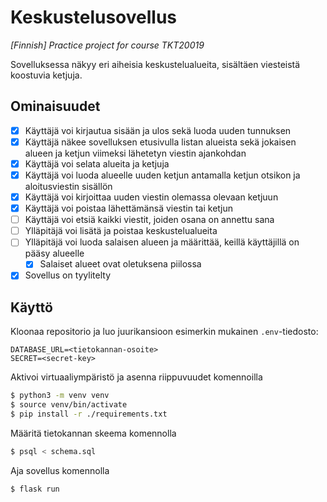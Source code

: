 # Keskustelusovellus

*\[Finnish\] Practice project for course TKT20019*

Sovelluksessa näkyy eri aiheisia keskustelualueita, sisältäen viesteistä koostuvia ketjuja.

## Ominaisuudet

- [x] Käyttäjä voi kirjautua sisään ja ulos sekä luoda uuden tunnuksen
- [x] Käyttäjä näkee sovelluksen etusivulla listan alueista sekä jokaisen alueen ja ketjun viimeksi lähetetyn viestin ajankohdan
- [x] Käyttäjä voi selata alueita ja ketjuja
- [x] Käyttäjä voi luoda alueelle uuden ketjun antamalla ketjun otsikon ja aloitusviestin sisällön
- [x] Käyttäjä voi kirjoittaa uuden viestin olemassa olevaan ketjuun
- [x] Käyttäjä voi poistaa lähettämänsä viestin tai ketjun
- [ ] Käyttäjä voi etsiä kaikki viestit, joiden osana on annettu sana
- [ ] Ylläpitäjä voi lisätä ja poistaa keskustelualueita
- [ ] Ylläpitäjä voi luoda salaisen alueen ja määrittää, keillä käyttäjillä on pääsy alueelle
  - [x] Salaiset alueet ovat oletuksena piilossa
- [x] Sovellus on tyylitelty

## Käyttö

Kloonaa repositorio ja luo juurikansioon esimerkin mukainen `.env`-tiedosto:

```dotenv
DATABASE_URL=<tietokannan-osoite>
SECRET=<secret-key>
```

Aktivoi virtuaaliympäristö ja asenna riippuvuudet komennoilla

```bash
$ python3 -m venv venv
$ source venv/bin/activate
$ pip install -r ./requirements.txt
```

Määritä tietokannan skeema komennolla

```bash
$ psql < schema.sql
```

Aja sovellus komennolla

```bash
$ flask run
```